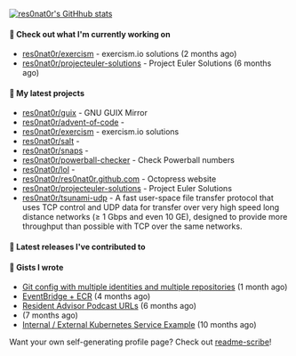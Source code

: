 [![res0nat0r's GitHhub stats](https://github-readme-stats.vercel.app/api?username=res0nat0r&count_private=true&show_icons=true)](https://github.com/anuraghazra/github-readme-stats)

#### 👷 Check out what I'm currently working on

- [res0nat0r/exercism](https://github.com/res0nat0r/exercism) - exercism.io solutions (2 months ago)
- [res0nat0r/projecteuler-solutions](https://github.com/res0nat0r/projecteuler-solutions) - Project Euler Solutions (6 months ago)

#### 🌱 My latest projects

- [res0nat0r/guix](https://github.com/res0nat0r/guix) - GNU GUIX Mirror
- [res0nat0r/advent-of-code](https://github.com/res0nat0r/advent-of-code) - 
- [res0nat0r/exercism](https://github.com/res0nat0r/exercism) - exercism.io solutions
- [res0nat0r/salt](https://github.com/res0nat0r/salt) - 
- [res0nat0r/snaps](https://github.com/res0nat0r/snaps) - 
- [res0nat0r/powerball-checker](https://github.com/res0nat0r/powerball-checker) - Check Powerball numbers
- [res0nat0r/lol](https://github.com/res0nat0r/lol) - 
- [res0nat0r/res0nat0r.github.com](https://github.com/res0nat0r/res0nat0r.github.com) - Octopress website
- [res0nat0r/projecteuler-solutions](https://github.com/res0nat0r/projecteuler-solutions) - Project Euler Solutions
- [res0nat0r/tsunami-udp](https://github.com/res0nat0r/tsunami-udp) -  A fast user-space file transfer protocol that uses TCP control and UDP data for transfer over very high speed long distance networks (≥ 1 Gbps and even 10 GE), designed to provide more throughput than possible with TCP over the same networks.

#### 🔭 Latest releases I've contributed to


#### 📓 Gists I wrote

- [Git config with multiple identities and multiple repositories](https://gist.github.com/576d223206ef057cde52ef180f73cedd) (1 month ago)
- [EventBridge &#43; ECR](https://gist.github.com/2199102ab9a297d84bc1976d505c689b) (4 months ago)
- [Resident Advisor Podcast URLs](https://gist.github.com/0fea0f18791d86d997505eac6f634267) (6 months ago)
- [](https://gist.github.com/4e0213769c92dda9b5b3a61e45fb6edb) (7 months ago)
- [Internal / External Kubernetes Service Example](https://gist.github.com/fb675bb79fe8f769f7c3762254dac270) (10 months ago)

Want your own self-generating profile page? Check out [readme-scribe](https://github.com/muesli/readme-scribe)!
